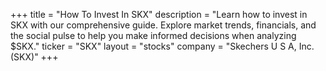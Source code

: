+++
title = "How To Invest In SKX"
description = "Learn how to invest in SKX with our comprehensive guide. Explore market trends, financials, and the social pulse to help you make informed decisions when analyzing $SKX."
ticker = "SKX"
layout = "stocks"
company = "Skechers U S A, Inc. (SKX)"
+++

